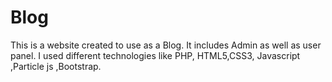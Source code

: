 # Blog
This is a website created to use as a Blog. It includes Admin as well as user panel. I used different technologies like PHP, HTML5,CSS3, Javascript ,Particle js ,Bootstrap. 
